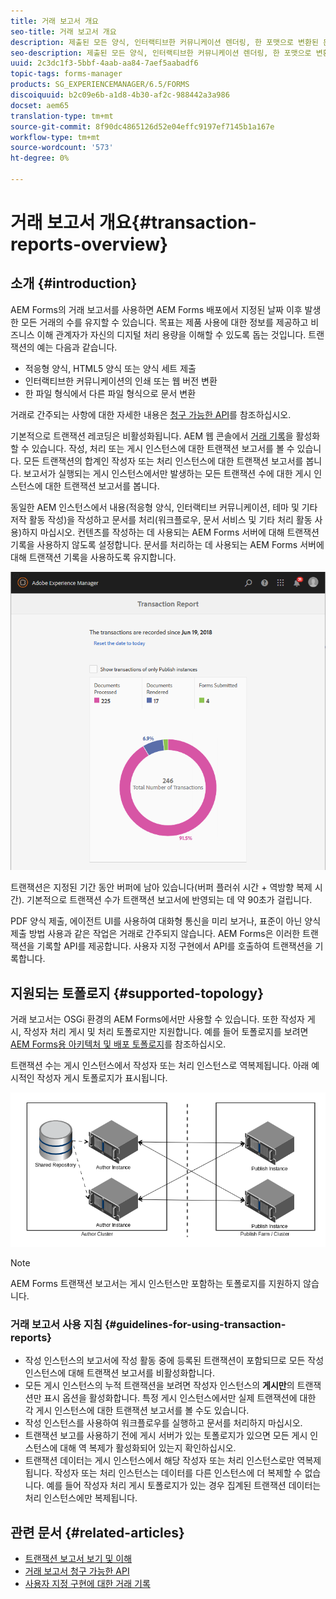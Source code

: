 ```yaml
---
title: 거래 보고서 개요
seo-title: 거래 보고서 개요
description: 제출된 모든 양식, 인터랙티브한 커뮤니케이션 렌더링, 한 포맷으로 변환된 문서 등
seo-description: 제출된 모든 양식, 인터랙티브한 커뮤니케이션 렌더링, 한 포맷으로 변환된 문서 등
uuid: 2c3dc1f3-5bbf-4aab-aa84-7aef5aabadf6
topic-tags: forms-manager
products: SG_EXPERIENCEMANAGER/6.5/FORMS
discoiquuid: b2c09e6b-a1d8-4b30-af2c-988442a3a986
docset: aem65
translation-type: tm+mt
source-git-commit: 8f90dc4865126d52e04effc9197ef7145b1a167e
workflow-type: tm+mt
source-wordcount: '573'
ht-degree: 0%

---
```



# 거래 보고서 개요{#transaction-reports-overview}

## 소개 {#introduction}

AEM Forms의 거래 보고서를 사용하면 AEM Forms 배포에서 지정된 날짜 이후 발생한 모든 거래의 수를 유지할 수 있습니다. 목표는 제품 사용에 대한 정보를 제공하고 비즈니스 이해 관계자가 자신의 디지털 처리 용량을 이해할 수 있도록 돕는 것입니다. 트랜잭션의 예는 다음과 같습니다.

* 적응형 양식, HTML5 양식 또는 양식 세트 제출
* 인터랙티브한 커뮤니케이션의 인쇄 또는 웹 버전 변환
* 한 파일 형식에서 다른 파일 형식으로 문서 변환

거래로 간주되는 사항에 대한 자세한 내용은 [청구 가능한 API](../../forms/using/transaction-reports-billable-apis.md)를 참조하십시오.

기본적으로 트랜잭션 레코딩은 비활성화됩니다. AEM 웹 콘솔에서 [거래 기록](../../forms/using/viewing-and-understanding-transaction-reports.md#setting-up-transaction-reports)을 활성화할 수 있습니다. 작성, 처리 또는 게시 인스턴스에 대한 트랜잭션 보고서를 볼 수 있습니다. 모든 트랜잭션의 합계인 작성자 또는 처리 인스턴스에 대한 트랜잭션 보고서를 봅니다. 보고서가 실행되는 게시 인스턴스에서만 발생하는 모든 트랜잭션 수에 대한 게시 인스턴스에 대한 트랜잭션 보고서를 봅니다.

동일한 AEM 인스턴스에서 내용(적응형 양식, 인터랙티브 커뮤니케이션, 테마 및 기타 저작 활동 작성)을 작성하고 문서를 처리(워크플로우, 문서 서비스 및 기타 처리 활동 사용)하지 마십시오. 컨텐츠를 작성하는 데 사용되는 AEM Forms 서버에 대해 트랜잭션 기록을 사용하지 않도록 설정합니다. 문서를 처리하는 데 사용되는 AEM Forms 서버에 대해 트랜잭션 기록을 사용하도록 유지합니다.

![sample-transaction-report-author-1](assets/sample-transaction-report-author-1.png)

트랜잭션은 지정된 기간 동안 버퍼에 남아 있습니다(버퍼 플러쉬 시간 + 역방향 복제 시간). 기본적으로 트랜잭션 수가 트랜잭션 보고서에 반영되는 데 약 90초가 걸립니다.

PDF 양식 제출, 에이전트 UI를 사용하여 대화형 통신을 미리 보거나, 표준이 아닌 양식 제출 방법 사용과 같은 작업은 거래로 간주되지 않습니다. AEM Forms은 이러한 트랜잭션을 기록할 API를 제공합니다. 사용자 지정 구현에서 API를 호출하여 트랜잭션을 기록합니다.

## 지원되는 토폴로지 {#supported-topology}

거래 보고서는 OSGi 환경의 AEM Forms에서만 사용할 수 있습니다. 또한 작성자 게시, 작성자 처리 게시 및 처리 토폴로지만 지원합니다. 예를 들어 토폴로지를 보려면 [AEM Forms용 아키텍처 및 배포 토폴로지](../../forms/using/transaction-reports-overview.md)를 참조하십시오.

트랜잭션 수는 게시 인스턴스에서 작성자 또는 처리 인스턴스로 역복제됩니다. 아래 예시적인 작성자 게시 토폴로지가 표시됩니다.

![simple-author-publish-topology](assets/simple-author-publish-topology.png)

>[!NOTE]
>
>AEM Forms 트랜잭션 보고서는 게시 인스턴스만 포함하는 토폴로지를 지원하지 않습니다.

### 거래 보고서 사용 지침 {#guidelines-for-using-transaction-reports}

* 작성 인스턴스의 보고서에 작성 활동 중에 등록된 트랜잭션이 포함되므로 모든 작성 인스턴스에 대해 트랜잭션 보고서를 비활성화합니다.
* 모든 게시 인스턴스의 누적 트랜잭션을 보려면 작성자 인스턴스의 **게시만**&#x200B;의 트랜잭션만 표시 옵션을 활성화합니다. 특정 게시 인스턴스에서만 실제 트랜잭션에 대한 각 게시 인스턴스에 대한 트랜잭션 보고서를 볼 수도 있습니다.
* 작성 인스턴스를 사용하여 워크플로우를 실행하고 문서를 처리하지 마십시오.
* 트랜잭션 보고를 사용하기 전에 게시 서버가 있는 토폴로지가 있으면 모든 게시 인스턴스에 대해 역 복제가 활성화되어 있는지 확인하십시오.
* 트랜잭션 데이터는 게시 인스턴스에서 해당 작성자 또는 처리 인스턴스로만 역복제됩니다. 작성자 또는 처리 인스턴스는 데이터를 다른 인스턴스에 더 복제할 수 없습니다. 예를 들어 작성자 처리 게시 토폴로지가 있는 경우 집계된 트랜잭션 데이터는 처리 인스턴스에만 복제됩니다.

## 관련 문서 {#related-articles}

* [트랜잭션 보고서 보기 및 이해](../../forms/using/viewing-and-understanding-transaction-reports.md)
* [거래 보고서 청구 가능한 API](../../forms/using/transaction-reports-billable-apis.md)
* [사용자 지정 구현에 대한 거래 기록](/help/forms/using/record-transaction-custom-implementation.md)


